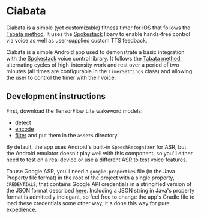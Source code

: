 # Ciabata

Ciabata is a simple (yet customizable) fitness timer for iOS that follows the [Tabata method](https://en.wikipedia.org/wiki/High-intensity_interval_training#Tabata_regimen). It uses the [Spokestack](https://github.com/spokestack/spokestack-ios) libary to enable hands-free control via voice as well as user-supplied custom TTS feedback.


Ciabata is a simple Android app used to demonstrate a basic integration with the [Spokestack](https://github.com/spokestack/spokestack-android) voice control library. It follows the [Tabata method](https://en.wikipedia.org/wiki/High-intensity_interval_training#Tabata_regimen), alternating cycles of high-intensity work and rest over a period of two minutes (all times are configurable in the `TimerSettings` class) and allowing the user to control the timer with their voice.

## Development instructions

First, download the TensorFlow Lite wakeword models:
- [detect](https://d3dmqd7cy685il.cloudfront.net/model/wake/spokestack/detect.lite)
- [encode](https://d3dmqd7cy685il.cloudfront.net/model/wake/spokestack/encode.lite)
- [filter](https://d3dmqd7cy685il.cloudfront.net/model/wake/spokestack/filter.lite)
and put them in the `assets` directory.

By default, the app uses Android's built-in `SpeechRecognizer` for ASR, but the Android emulator doesn't play well with this component, so you'll either need to test on a real device or use a different ASR to test voice features.

To use Google ASR, you'll need a `google.properties` file (in the Java Property file format) in the root of the project with a single property, `CREDENTIALS`, that contains Google API credentials in a stringified version of the JSON format described [here](https://cloud.google.com/speech/docs/streaming-recognize). Including a JSON string in Java's property format is admittedly inelegant, so feel free to change the app's Gradle file to load these credentials some other way; it's done this way for pure expedience.
